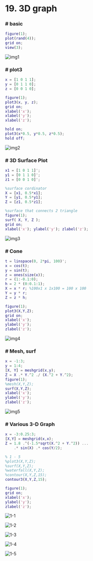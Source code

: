 # 19. 3D graph



### # basic

```matlab
figure(1);
plot(rand(4));
grid on;
view(3);
```

![img1](img1.png)

### # plot3

```matlab
x = [1 0 1 1];
y = [0 1 1 0];
z = [0 0 1 0];

figure(1);
plot3(x, y, z); 
grid on;
xlabel('x');
xlabel('y');
xlabel('z');

hold on;
plot3(x*0.5, y*0.5, z*0.5); 
hold off;
```

![img2](../19.3D%20graph/img2.png)

### # 3D Surface Plot

```matlab
x1 = [1 0 1 1]';
y1 = [0 1 1 0]';
z1 = [0 0 1 0]';

%surface cordinator
X = [x1, 0.5*x1];
Y = [y1, 0.5*y1];
Z = [z1, 0.5*z1];

%surface that connects 2 triangle
figure(1);
surf( X, Y, Z );
grid on;
xlabel('x'); ylabel('y'); zlabel('z');
```

![img3](img3.png)



### # Cone

```matlab
t = linspace(0, 2*pi, 100)';
x = cos(t);
y = sin(t);
z = ones(size(x));
r = (1:-0.1:0);
h = 2 * (0:0.1:1);
X = x * r; %100x1 x 1x100 = 100 x 100
Y = y * r;
Z = z * h;

figure(1);
plot3(X,Y,Z);
grid on;
xlabel('x');
ylabel('y');
zlabel('z');
```

![img4](img4.png)



### # Mesh, surf

```matlab
x = -1:3;
y = 1:4;
[X, Y] = meshgrid(x,y);
Z = X .* Y.^2 ./ (X.^2 + Y.^2);
figure(1);
%mesh(X,Y,Z);
surf(X,Y,Z);
xlabel('x');
ylabel('y');
zlabel('z');

```

![img5](img5.png)



### # Various 3-D Graph

```matlab
x = -3:0.25:3;
[X,Y] = meshgrid(x,x);
Z = 1.8 .^(-1.5*sqrt(X.^2 + Y.^2)) ...
    .* sin(X) .* cos(Y/2);

% 1 - 5
%plot3(X,Y,Z);
%surf(X,Y,Z);
%waterfall(X,Y,Z);
%contour(X,Y,Z,15);
contour3(X,Y,Z,15);

figure(1);
grid on;
xlabel('x');
ylabel('y');
zlabel('z');
```



![1-1](1-1.png)

![1-2](1-2.png)

![1-3](1-3.png)

![1-4](1-4.png)

![1-5](1-5.png)